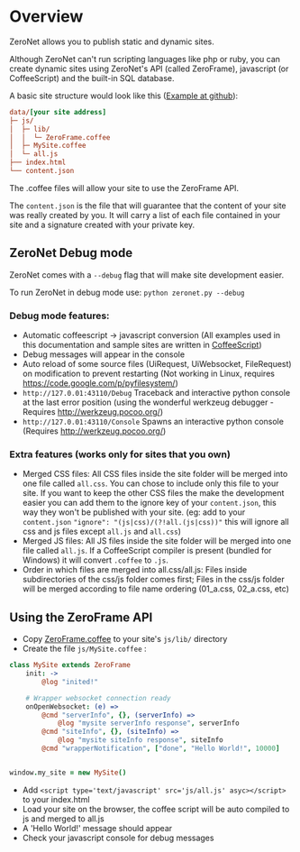 # Overview

ZeroNet allows you to publish static and dynamic sites.

Although ZeroNet can't run scripting languages like php or ruby, you can create dynamic sites using ZeroNet's API (called ZeroFrame), javascript (or CoffeeScript) and the built-in SQL database.

A basic site structure would look like this ([Example at github](https://github.com/HelloZeroNet/Documentation/tree/master/example/ZeroFrame)):

```ini
data/[your site address]
├─ js/
│  ├─ lib/
│  │  └─ ZeroFrame.coffee
│  ├─ MySite.coffee
│  └─ all.js
├── index.html
└── content.json
```

The .coffee files will allow your site to use the ZeroFrame API.

The `content.json` is the file that will guarantee that the content of your site was really created by you. It will carry a list of each file contained in your site and a signature created with your private key.


## ZeroNet Debug mode

ZeroNet comes with a `--debug` flag that will make site development easier.

To run ZeroNet in debug mode use: `python zeronet.py --debug`

### Debug mode features:

- Automatic coffeescript -> javascript conversion (All examples used in this documentation and sample sites are written in [CoffeeScript](http://coffeescript.org/))
- Debug messages will appear in the console
- Auto reload of some source files (UiRequest, UiWebsocket, FileRequest) on modification to prevent restarting (Not working in Linux, requires https://code.google.com/p/pyfilesystem/)
- `http://127.0.01:43110/Debug` Traceback and interactive python console at the last error position (using the wonderful werkzeug debugger - Requires http://werkzeug.pocoo.org/)
- `http://127.0.01:43110/Console` Spawns an interactive python console (Requires http://werkzeug.pocoo.org/)

### Extra features (works only for sites that you own)

 - Merged CSS files: All CSS files inside the site folder will be merged into one file called `all.css`. You can chose to include only this file to your site. If you want to keep the other CSS files the make the development easier you can add them to the ignore key of your `content.json`, this way they won't be published with your site. (eg: add to your `content.json` `"ignore": "(js|css)/(?!all.(js|css))"` this will ignore all css and js files except `all.js` and `all.css`)
 - Merged JS files: All JS files inside the site folder will be merged into one file called `all.js`. If a CoffeeScript compiler is present (bundled for Windows) it will convert `.coffee` to `.js`.
 - Order in which files are merged into all.css/all.js: Files inside subdirectories of the css/js folder comes first; Files in the css/js folder will be merged according to file name ordering (01_a.css, 02_a.css, etc) 



## Using the ZeroFrame API

- Copy [ZeroFrame.coffee](https://github.com/HelloZeroNet/ZeroHello/blob/master/js/lib/ZeroFrame.coffee) to your site's `js/lib/` directory
- Create the file `js/MySite.coffee` :

```coffee
class MySite extends ZeroFrame
	init: ->
		@log "inited!"

	# Wrapper websocket connection ready
	onOpenWebsocket: (e) =>
		@cmd "serverInfo", {}, (serverInfo) =>
			@log "mysite serverInfo response", serverInfo
		@cmd "siteInfo", {}, (siteInfo) =>
			@log "mysite siteInfo response", siteInfo
		@cmd "wrapperNotification", ["done", "Hello World!", 10000]


window.my_site = new MySite()
```

- Add `<script type='text/javascript' src='js/all.js' asyc></script>` to your index.html
- Load your site on the browser, the coffee script will be auto compiled to js and merged to all.js
- A 'Hello World!' message should appear
- Check your javascript console for debug messages
